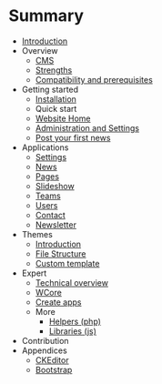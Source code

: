 # Summary

* [Introduction](README.md)
* Overview
   * [CMS](cms.md)
   * [Strengths](strenghts.md)
   * [Compatibility and prerequisites](compatibility.md)
* Getting started
   * [Installation](installation.md)
   * Quick start
   * [Website Home](front.md)
   * [Administration and Settings](adminsettings.md)
   * [Post your first news](post_your_first_news.md)
* Applications
   * [Settings](settings.md)
   * [News](news.md)
   * [Pages](pages.md)
   * [Slideshow](slideshow.md)
   * [Teams](teams.md)
   * [Users](users.md)
   * [Contact](contact.md)
   * [Newsletter](newsletter.md)
* Themes
   * [Introduction](introduction.md)
   * [File Structure](file_structure.md)
   * [Custom template](custom_template.md)
* Expert
   * [Technical overview](technical_overview.md)
   * [WCore](wcore.md)
   * [Create apps](creat_apps.md)
   * More
       * [Helpers (php)](helpers_php.md)
       * [Libraries (js)](librairies_js.md)
* Contribution
* Appendices
   * [CKEditor](ckeditor.md)
   * [Bootstrap](bootstrap.md)

